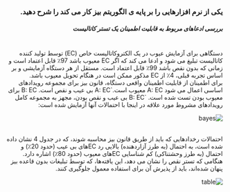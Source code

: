<div dir="rtl">
  
  ### یکی از نرم افزارهایی را بر پایه ی الگوریتم بیز کار می کند را شرح دهید.
  
    
  ##### بررسی ادعاهای مربوط به قابلیت اطمینان یک تستر کاتالیست
  
  <br/>
  دستگاهی برای آزمایش عیوب در یک الکتروکاتالیست خاص (EC) توسط تولید کننده کاتالیست تبلیغ می شود و ادعا می کند که اگر EC معیوب باشد 97٪ قابل اعتماد است و زمانی که بدون نقص باشد 99٪ قابل اعتماد است. مستقل از هر دستگاه آزمایشی و بر اساس تجربه قبلی، 4٪ از EC مذکور ممکن است در هنگام تحویل معیوب باشد. 
  <br/>
  برای اطمینان از قابلیت اطمینان واقعی دستگاه، قانون بیز برای مجموعه رویدادهای اساسی اعمال می شود A: EC معیوب است.`A: EC بی عیب و نقص است. B: EC برای معیوب بودن تست شده است. `B: EC بی عیب و نقص بودن، مجهز به مجموعه کامل رویدادهای مشروط مورد علاقه در اینجا با احتمالات آنها آزمایش شده است:
  <br/>
  
  ![bayes](https://github.com/semnan-university-ai/machine-learning-class/blob/main/excersiecs/Eveaskari/Exc%20(19)/bayes.JPG)
  
  <br/>
  احتمالات رخدادهایی که باید از طریق قانون بیز محاسبه شوند، که در جدول 4 نشان داده شده است، به احتمال (به طرز آزاردهنده) بالایی رد ECهای بی عیب (حدود 20٪) و احتمال (به طرز وحشتناکی) کم شناسایی ECهای معیوب (حدود 80٪) اشاره دارد. هنگامی که تستر نقص را نشان می دهد، این یافته‌ها، که توسط تبلیغات بدون قاعده بیز پنهان شده‌اند، باید از پذیرش آن برای استفاده معمول جلوگیری کنند.
  <br/>
  
  ![table](https://github.com/semnan-university-ai/machine-learning-class/blob/main/excersiecs/Eveaskari/Exc%20(19)/tablebayes.JPG)
  <br/>
  
  <br/>
  
  <br/>
  
  <br/>
  
  <br/>
  
  <br/>
  
  <br/>
  
  <br/>
  
  <br/>
  
  </div>

